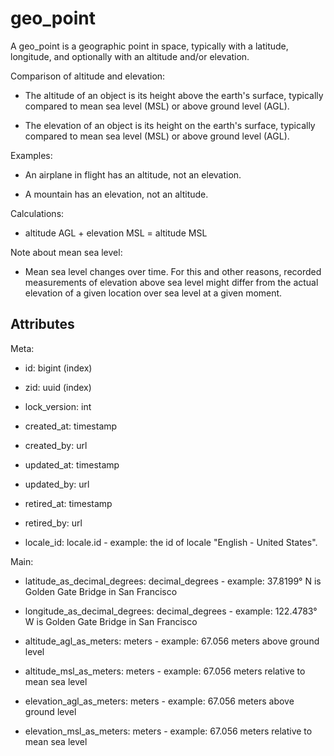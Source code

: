 # geo_point


A geo_point is a geographic point in space, typically with a latitude, longitude, and optionally with an altitude and/or elevation.

Comparison of altitude and elevation:

  * The altitude of an object is its height above the earth's surface, typically compared to mean sea level (MSL) or above ground level (AGL).

  * The elevation of an object is its height on the earth's surface, typically compared to mean sea level (MSL) or above ground level (AGL).

Examples: 

  * An airplane in flight has an altitude, not an elevation. 
  
  * A mountain has an elevation, not an altitude.

Calculations:

  * altitude AGL + elevation MSL = altitude MSL

Note about mean sea level:

  * Mean sea level changes over time. For this and other reasons, recorded measurements of elevation above sea level might differ from the actual elevation of a given location over sea level at a given moment.


## Attributes

Meta:

  * id: bigint (index)

  * zid: uuid (index)

  * lock_version: int

  * created_at: timestamp

  * created_by: url

  * updated_at: timestamp

  * updated_by: url

  * retired_at: timestamp

  * retired_by: url

  * locale_id: locale.id - example: the id of locale "English - United States".

Main:

  * latitude_as_decimal_degrees: decimal_degrees - example: 37.8199° N is Golden Gate Bridge in San Francisco

  * longitude_as_decimal_degrees: decimal_degrees - example: 122.4783° W is Golden Gate Bridge in San Francisco

  * altitude_agl_as_meters: meters - example: 67.056 meters above ground level

  * altitude_msl_as_meters: meters - example: 67.056 meters relative to mean sea level

  * elevation_agl_as_meters: meters - example: 67.056 meters above ground level

  * elevation_msl_as_meters: meters - example: 67.056 meters relative to mean sea level

